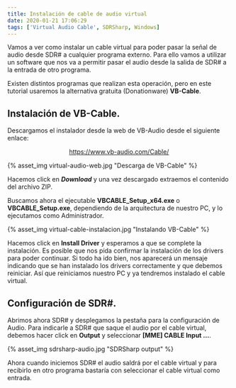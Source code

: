 ```yaml
---
title: Instalación de cable de audio virtual
date: 2020-01-21 17:06:29
tags: ['Virtual Audio Cable', SDRSharp, Windows]
---
```


Vamos a ver como instalar un cable virtual para poder pasar la señal de audio desde SDR# a cualquier programa externo.
Para ello vamos a utilizar un software que nos va a permitir pasar el audio desde la salida de SDR# a la entrada de otro programa.

Existen distintos programas que realizan esta operación, pero en este tutorial usaremos la alternativa gratuita (Donationware) **VB-Cable**.

## Instalación de VB-Cable.

Descargamos el instalador desde la web de VB-Audio desde el siguiente enlace:

[<center>https://www.vb-audio.com/Cable/</center>](https://www.vb-audio.com/Cable/)

{% asset_img virtual-audio-web.jpg "Descarga de VB-Cable" %}

Hacemos click en **_Download_** y una vez descargado extraemos el contenido del archivo ZIP.

Buscamos ahora el ejecutable **VBCABLE_Setup_x64.exe** o **VBCABLE_Setup.exe**, dependiendo de la arquitectura de nuestro PC, y lo ejecutamos como Administrador.

{% asset_img virtual-cable-instalacion.jpg "Instalando VB-Cable" %}

Hacemos click en **Install Driver** y esperamos a que se complete la instalación. Es posible que nos pida confirmar la instalación de los drivers para poder continuar.
Si todo ha ido bien, nos aparecerá un mensaje indicando que se han instalado los drivers correctamente y que debemos reiniciar. Así que reiniciamos nuestro PC y ya tendremos instalado el cable virtual.


## Configuración de SDR#.

Abrimos ahora SDR# y desplegamos la pestaña para la configuración de Audio. Para indicarle a SDR# que saque el audio por el cable virtual, debemos hacer click en **Output** y seleccionar **\[MME\] CABLE Input ...**.

{% asset_img sdrsharp-audio.jpg "SDRSharp output" %}

Ahora cuando iniciemos SDR# el audio saldrá por el cable virtual y para recibirlo en otro programa bastaría con seleccionar el cable virtual como entrada.
